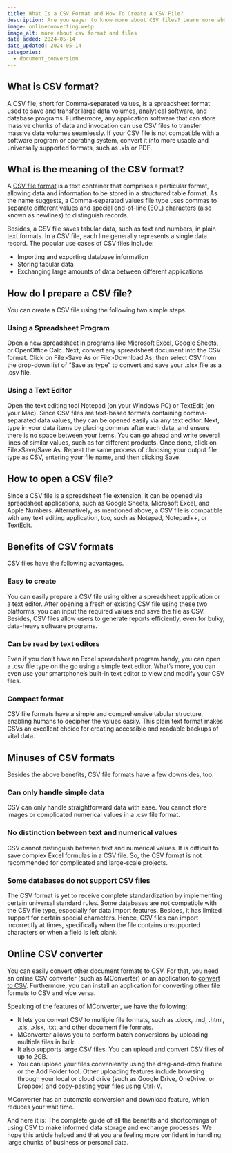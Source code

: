 ```yaml
---
title: What Is a CSV Format and How To Create A CSV File?
description: Are you eager to know more about CSV files? Learn more about the pluses and minuses of CSV files from our experts! Read here!
image: onlineconverting.webp
image_alt: more about csv format and files
date_added: 2024-05-14
date_updated: 2024-05-14
categories:
  - document_conversion
---
```


## What is CSV format?
A CSV file, short for Comma-separated values, is a spreadsheet format used to save and transfer large data volumes, analytical software, and database programs. Furthermore, any application software that can store massive chunks of data and invocation can use CSV files to transfer massive data volumes seamlessly. If your CSV file is not compatible with a software program or operating system, convert it into more usable and universally supported formats, such as .xls or PDF.

## What is the meaning of the CSV format?
A [CSV file format](https://mconverter.eu/convert/csv/) is a text container that comprises a particular format, allowing data and information to be stored in a structured table format. As the name suggests, a Comma-separated values file type uses commas to separate different values and special end-of-line (EOL) characters (also known as newlines) to distinguish records.

Besides, a CSV file saves tabular data, such as text and numbers, in plain text formats. In a CSV file, each line generally represents a single data record. The popular use cases of CSV files include:

- Importing and exporting database information
- Storing tabular data
- Exchanging large amounts of data between different applications

## How do I prepare a CSV file?
You can create a CSV file using the following two simple steps.

### Using a Spreadsheet Program
Open a new spreadsheet in programs like Microsoft Excel, Google Sheets, or OpenOffice Calc. Next, convert any spreadsheet document into the CSV format. Click on File>Save As or File>Download As; then select CSV from the drop-down list of “Save as type” to convert and save your .xlsx file as a .csv file.

### Using a Text Editor
Open the text editing tool Notepad (on your Windows PC) or TextEdit (on your Mac). Since CSV files are text-based formats containing comma-separated data values, they can be opened easily via any text editor. Next, type in your data items by placing commas after each data, and ensure there is no space between your items. You can go ahead and write several lines of similar values, such as for different products. Once done, click on File>Save/Save As. Repeat the same process of choosing your output file type as CSV, entering your file name, and then clicking Save.

## How to open a CSV file?
Since a CSV file is a spreadsheet file extension, it can be opened via spreadsheet applications, such as Google Sheets, Microsoft Excel, and Apple Numbers. Alternatively, as mentioned above, a CSV file is compatible with any text editing application, too, such as Notepad, Notepad++, or TextEdit.

## Benefits of CSV formats
CSV files have the following advantages.

### Easy to create
You can easily prepare a CSV file using either a spreadsheet application or a text editor. After opening a fresh or existing CSV file using these two platforms, you can input the required values and save the file as CSV. Besides, CSV files allow users to generate reports efficiently, even for bulky, data-heavy software programs.

### Can be read by text editors
Even if you don’t have an Excel spreadsheet program handy, you can open a .csv file type on the go using a simple text editor. What’s more, you can even use your smartphone’s built-in text editor to view and modify your CSV files.

### Compact format
CSV file formats have a simple and comprehensive tabular structure, enabling humans to decipher the values easily. This plain text format makes CSVs an excellent choice for creating accessible and readable backups of vital data.

## Minuses of CSV formats
Besides the above benefits, CSV file formats have a few downsides, too.

### Can only handle simple data
CSV can only handle straightforward data with ease. You cannot store images or complicated numerical values in a .csv file format.

### No distinction between text and numerical values
CSV cannot distinguish between text and numerical values. It is difficult to save complex Excel formulas in a CSV file. So, the CSV format is not recommended for complicated and large-scale projects.

### Some databases do not support CSV files
The CSV format is yet to receive complete standardization by implementing certain universal standard rules. Some databases are not compatible with the CSV file type, especially for data import features. Besides, it has limited support for certain special characters. Hence, CSV files can import incorrectly at times, specifically when the file contains unsupported characters or when a field is left blank.

## Online CSV converter
You can easily convert other document formats to CSV. For that, you need an online CSV converter (such as MConverter) or an application to [convert to CSV](https://mconverter.eu/convert/to/csv/). Furthermore, you can install an application for converting other file formats to CSV and vice versa.

Speaking of the features of MConverter, we have the following:

- It lets you convert CSV to multiple file formats, such as .docx, .md, .html, .xls, .xlsx, .txt, and other document file formats.
- MConverter allows you to perform batch conversions by uploading multiple files in bulk.
- It also supports large CSV files. You can upload and convert CSV files of up to 2GB.
- You can upload your files conveniently using the drag-and-drop feature or the Add Folder tool. Other uploading features include browsing through your local or cloud drive (such as Google Drive, OneDrive, or Dropbox) and copy-pasting your files using Ctrl+V.

MConverter has an automatic conversion and download feature, which reduces your wait time.

And here it is: The complete guide of all the benefits and shortcomings of using CSV to make informed data storage and exchange processes. We hope this article helped and that you are feeling more confident in handling large chunks of business or personal data.
